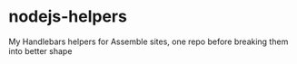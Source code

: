 # nodejs-helpers
My Handlebars helpers for Assemble sites, one repo before breaking them into better shape
